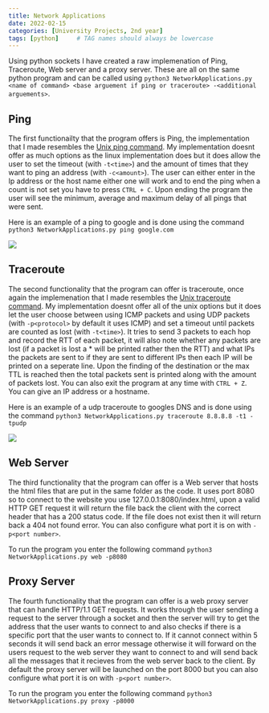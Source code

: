 ```yaml
---
title: Network Applications
date: 2022-02-15 
categories: [University Projects, 2nd year]
tags: [python]     # TAG names should always be lowercase
---
```

Using python sockets I have created a raw implemenation of Ping, Traceroute, Web server and a proxy server. These are all on the same python program and can be called using `python3 NetworkApplications.py <name of command> <base arguement if ping or traceroute> -<additional arguements>`.

## Ping

The first functionailty that the program offers is Ping, the implementation that I made resembles the [Unix ping command](https://man7.org/linux/man-pages/man8/ping.8.html). My implementation doesnt offer as much options as the linux implementation does but it does allow the user to set the timeout (with `-t<time>`) and the amount of times that they want to ping an address (with `-c<amount>`). The user can either enter in the Ip address or the host name either one will work and to end the ping when a count is not set you have to press `CTRL + C`. Upon ending the program the user will see the minimum, average and maximum delay of all pings that were sent.

Here is an example of a ping to google and is done using the command `python3 NetworkApplications.py ping google.com`

![](https://michael-perdue.github.io/assets/GooglePing.png)


## Traceroute

The second functionality that the program can offer is traceroute, once again the implemenation that I made resembles the [Unix traceroute command](https://man7.org/linux/man-pages/man8/traceroute.8.html). My implementation doesnt offer all of the unix options but it does let the user choose between using ICMP packets and using UDP packets (with `-p<protocol>` by default it uses ICMP) and set a timeout until packets are counted as lost (with `-t<time>`). It tries to send 3 packets to each hop and record the RTT of each packet, it will also note whether any packets are lost (if a packet is lost a * will be printed rather then the RTT) and what IPs the packets are sent to if they are sent to different IPs then each IP will be printed on a seperate line. Upon the finding of the destination or the max TTL is reached then the total packets sent is printed along with the amount of packets lost. You can also exit the program at any time with `CTRL + Z`. You can give an IP address or a hostname.

Here is an example of a udp traceroute to googles DNS and is done using the command `python3 NetworkApplications.py traceroute 8.8.8.8 -t1 -tpudp`

![](https://michael-perdue.github.io/assets/GoogleTraceroute.png)


## Web Server

The third functionality that the program can offer is a Web server that hosts the html files that are put in the same folder as the code. It uses port 8080 so to connect to the website you use 127.0.0.1:8080/index.html, upon a valid HTTP GET request it will return the file back the client with the correct header that has a 200 status code. If the file does not exist then it will return back a 404 not found error. You can also configure what port it is on with `-p<port number>`.

To run the program you enter the following command `python3 NetworkApplications.py web -p8080`

## Proxy Server

The fourth functionality that the program can offer is a web proxy server that can handle HTTP/1.1 GET requests. It works through the user sending a request to the server through a socket and then the server will try to get the address that the user wants to connect to and also checks if there is a specific port that the user wants to connect to. If it cannot connect within 5 seconds it will send back an error message otherwise it will forward on the users request to the web server they want to connect to and will send back all the messages that it recieves from the web server back to the client. By default the proxy server will be launched on the port 8000 but you can also configure what port it is on with `-p<port number>`.

To run the program you enter the following command `python3 NetworkApplications.py proxy -p8000`
